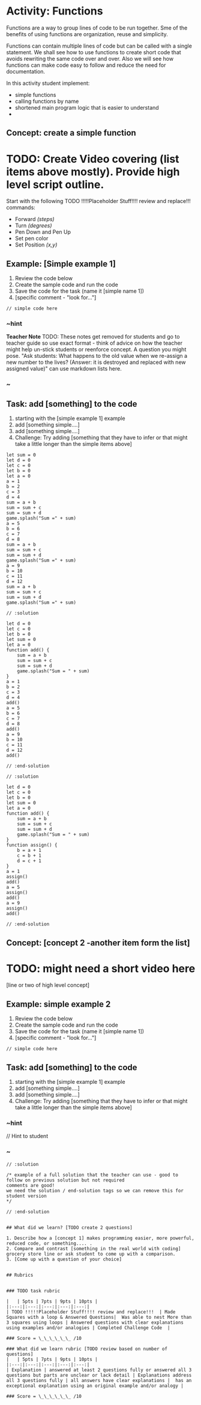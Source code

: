 # Activity: Functions

Functions are a way to group lines of code to be run together. Sme of the benefits of using functions are organization, reuse and simplicity. 

Functions can contain multiple lines of code but can be called with a single statement.  We shall see how to use functions to create short code that avoids rewriting the same code over and over.  Also we will see how functions can make code easy to follow and reduce the need for documentation.


In this activity student implement: 
* simple functions
* calling  functions by name
* shortened main program logic that is easier to understand
* 


## Concept: create a simple function

# TODO: Create Video covering (list items above mostly).  Provide high level script outline.

Start with the following TODO !!!!!Placeholder Stuff!!!! review and replace!!! commands:  
* Forward *(steps)*  
* Turn *(degrees)*  
* Pen Down and Pen Up  
* Set pen color  
* Set Position *(x,y)*  

## Example: [Simple example 1]
1. Review the code below
2. Create the sample code and run the code
3. Save the code for the task (name it [simple name 1]) 
4. [specific comment - "look for..."]

```blocks  
// simple code here
```  

### ~hint
**Teacher Note**
TODO: These notes get removed for students and go to teacher guide so use exact format - think of advice on how the teacher might help un-stick students or reenforce concept.  A question you might pose.  "Ask students: What happens to the old value when we re-assign a new number to the lives? (Answer: it is destroyed and replaced with new assigned value)"  can use markdown lists here.
### ~

## Task: add [something] to the code 
1. starting with the [simple example 1] example 
2. add [something simple....]
3. add [something simple....]
4. Challenge: Try adding [something that they have to infer or that might take a little longer than the simple items above]

```blocks
let sum = 0
let d = 0
let c = 0
let b = 0
let a = 0
a = 1
b = 2
c = 3
d = 4
sum = a + b
sum = sum + c
sum = sum + d
game.splash("Sum =" + sum)
a = 5
b = 6
c = 7
d = 8
sum = a + b
sum = sum + c
sum = sum + d
game.splash("Sum =" + sum)
a = 9
b = 10
c = 11
d = 12
sum = a + b
sum = sum + c
sum = sum + d
game.splash("Sum =" + sum)

```
```blocks
// :solution

let d = 0
let c = 0
let b = 0
let sum = 0
let a = 0
function add() {
    sum = a + b
    sum = sum + c
    sum = sum + d
    game.splash("Sum = " + sum)
}
a = 1
b = 2
c = 3
d = 4
add()
a = 5
b = 6
c = 7
d = 8
add()
a = 9
b = 10
c = 11
d = 12
add()

// :end-solution
```
```blocks
// :solution

let d = 0
let c = 0
let b = 0
let sum = 0
let a = 0
function add() {
    sum = a + b
    sum = sum + c
    sum = sum + d
    game.splash("Sum = " + sum)
}
function assign() {
    b = a + 1
    c = b + 1
    d = c + 1
}
a = 1
assign()
add()
a = 5
assign()
add()
a = 9
assign()
add()

// :end-solution
```


## Concept: [concept 2 -another item form the list]

# TODO: might need a short video here 

[line or two of high level concept]

## Example: simple example 2 

1. Review the code below
2. Create the sample code and run the code
3. Save the code for the task (name it [simple name 1]) 
4. [specific comment - "look for..."]

```blocks  
// simple code here
```  

## Task: add [something] to the code 
1. starting with the [simple example 1] example 
2. add [something simple....]
3. add [something simple....]
4. Challenge: Try adding [something that they have to infer or that might take a little longer than the simple items above]

### ~hint
 // Hint to student
### ~

```blocks
// :solution

/* example of a full solution that the teacher can use - good to follow on previous solution but not required
comments are good!
we need the solution / end-solution tags so we can remove this for student version
*/

// :end-solution


## What did we learn? [TODO create 2 questions]

1. Describe how a [concept 1] makes programming easier, more powerful, reduced code, or something.... .  
2. Compare and contrast [something in the real world with coding] grocery store line or ask student to come up with a comparison.  
3. [Come up with a question of your choice]


## Rubrics


### TODO task rubric

|   | 5pts | 7pts | 9pts | 10pts |
|:---:|:---:|:---:|:---:|:---:|
| TODO !!!!!Placeholder Stuff!!!! review and replace!!!  | Made Squares with a loop & Answered Questions|  Was able to nest More than 3 squares using loops | Answered questions with clear explanations using examples and/or analogies | Completed Challenge Code  |

### Score = \_\_\_\_\_\_ /10 

### What did we learn rubric [TODO review based on number of questions]
|   | 5pts | 7pts | 9pts | 10pts |
|:---:|:---:|:---:|:---:|:---:|
| Explanation | answered at least 2 questions fully or answered all 3 questions but parts are unclear or lack detail | Explanations address all 3 questions fully | all answers have clear explanations |  has an exceptional explanation using an original example and/or analogy |

### Score = \_\_\_\_\_\_ /10 